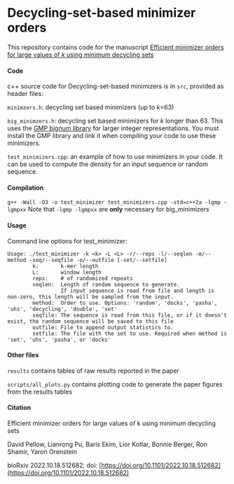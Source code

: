 # Decycling-set-based minimizer orders

This repository contains code for the manuscript [Efficient minimizer orders for large values of *k* using minimum decycling sets](https://www.biorxiv.org/content/10.1101/2022.10.18.512682)

#### Code
c++ source code for Decycling-set-based minimizers is in `src`, provided as header files:

`minimzers.h`: decycling set based minimizers (up to *k*=63)

`big_minimzers.h`: decycling set based minimizers for *k* longer than 63. This uses the [GMP bignum library](https://gmplib.org/) for larger integer representations. You must install the GMP library and link it when compiling your code to use these minimizers.

`test_minimizers.cpp`: an example of how to use minimizers in your code. It can be used to compute the density for an input sequence or random sequence.

#### Compilation 
`g++ -Wall -O3 -o test_minimizer test_minimizers.cpp -std=c++2a -lgmp -lgmpxx` Note that `-lgmp -lgmpxx` are **only** necessary for big_minimizers

#### Usage
Command line options for test_minimizer:
```
Usage: ./test_minimizer -k <k> -L <L> -r/--reps -l/--seqlen -m/--method -seq/--seqfile -o/--outfile [-set/--setfile]
        k:       k-mer length
        L:       window length
        reps:    # of randomized repeats
        seqlen:  Length of random sequence to generate.
                 If input sequence is read from file and length is non-zero, this length will be sampled from the input.
        method:  Order to use. Options: 'random', 'docks', 'pasha', 'uhs', 'decycling', 'double', 'set'
        seqfile: The sequence is read from this file, or if it doesn't exist, the random sequence will be saved to this file
        outfile: File to append output statistics to.
        setfile: The file with the set to use. Required when method is 'set', 'uhs', 'pasha', or 'docks'
```

#### Other files
`results` contains tables of raw results reported in the paper

`scripts/all_plots.py` contains plotting code to generate the paper figures from the results tables

#### Citation
Efficient minimizer orders for large values of k using minimum decycling sets

David Pellow, Lianrong Pu, Baris Ekim, Lior Kotlar, Bonnie Berger, Ron Shamir, Yaron Orenstein

bioRxiv 2022.10.18.512682; doi: [https://doi.org/10.1101/2022.10.18.512682](https://doi.org/10.1101/2022.10.18.512682)



